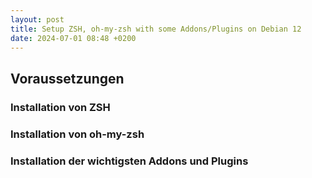 ```yaml
---
layout: post
title: Setup ZSH, oh-my-zsh with some Addons/Plugins on Debian 12
date: 2024-07-01 08:48 +0200
---
```


## Voraussetzungen

### Installation von ZSH

### Installation von oh-my-zsh

### Installation der wichtigsten Addons und Plugins